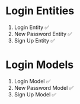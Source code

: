 # Login Entities

1. Login Entity ✅
2. New Password Entity ✅
3. Sign Up Entity ✅

# Login Models

1. Login Model ✅
2. New Password Model ✅
3. Sign Up Model ✅
